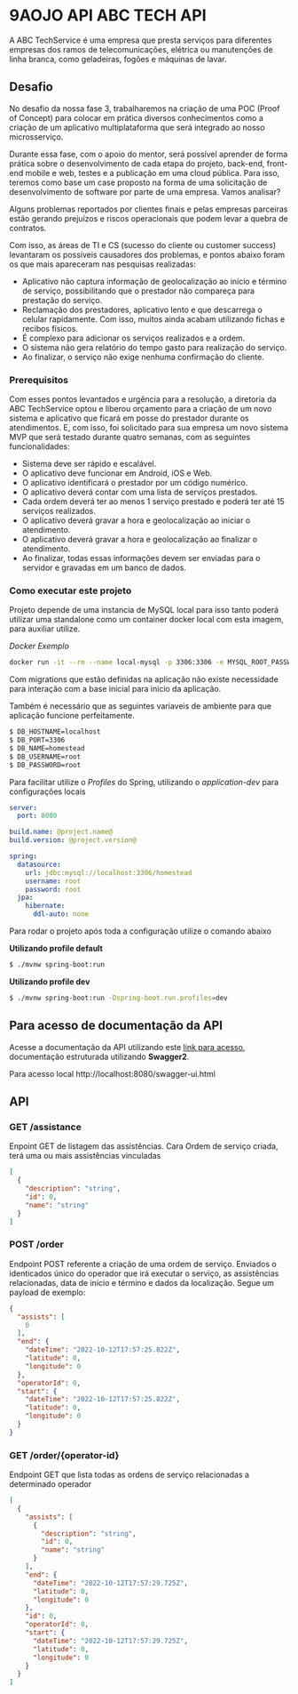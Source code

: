 # 9AOJO API ABC TECH API

A ABC TechService é uma empresa que presta serviços para diferentes empresas dos ramos de telecomunicações, elétrica ou manutenções de linha branca, como geladeiras, fogões e máquinas de lavar. 

## Desafio

No desafio da nossa fase 3, trabalharemos na criação de uma POC (Proof of Concept) para colocar em prática diversos conhecimentos como a criação de um aplicativo multiplataforma que será integrado ao nosso microsserviço.

Durante essa fase, com o apoio do mentor, será possível aprender de forma prática sobre o desenvolvimento de cada etapa do projeto, back-end, front-end mobile e web, testes e a publicação em uma cloud pública. Para isso, teremos como base um case proposto na forma de uma solicitação de desenvolvimento de software por parte de uma empresa. Vamos analisar?

Alguns problemas reportados por clientes finais e pelas empresas parceiras estão gerando prejuízos e riscos operacionais que podem levar a quebra de contratos.

Com isso, as áreas de TI e CS (sucesso do cliente ou customer success) levantaram os possíveis causadores dos problemas, e pontos abaixo foram os que mais apareceram nas pesquisas realizadas:

- Aplicativo não captura informação de geolocalização ao início e término de serviço, possibilitando que o prestador não compareça para prestação do serviço.
- Reclamação dos prestadores, aplicativo lento e que descarrega o celular rapidamente. Com isso, muitos ainda acabam utilizando fichas e recibos físicos.
- É complexo para adicionar os serviços realizados e a ordem.
- O sistema não gera relatório do tempo gasto para realização do serviço.
- Ao finalizar, o serviço não exige nenhuma confirmação do cliente. 

### Prerequisitos

Com esses pontos levantados e urgência para a resolução, a diretoria da ABC TechService optou e liberou orçamento para a criação de um novo sistema e aplicativo que ficará em posse do prestador durante os atendimentos. E, com isso, foi solicitado para sua empresa um novo sistema MVP que será testado durante quatro semanas, com as seguintes funcionalidades:

- Sistema deve ser rápido e escalável.
- O aplicativo deve funcionar em Android, iOS e Web. 
- O aplicativo identificará o prestador por um código numérico.
- O aplicativo deverá contar com uma lista de serviços prestados.
- Cada ordem deverá ter ao menos 1 serviço prestado e poderá ter até 15 serviços realizados.
- O aplicativo deverá gravar a hora e geolocalização ao iniciar o atendimento.
- O aplicativo deverá gravar a hora e geolocalização ao finalizar o atendimento.
- Ao finalizar, todas essas informações devem ser enviadas para o servidor e gravadas em um banco de dados.

### Como executar este projeto

Projeto depende de uma instancia de MySQL local para isso tanto poderá utilizar uma standalone como um container docker local com esta imagem, para auxiliar utilize.

*Docker Exemplo*
```sh
docker run -it --rm --name local-mysql -p 3306:3306 -e MYSQL_ROOT_PASSWORD=root -e MYSQL_DATABASE=homestead mysql
```

Com migrations que estão definidas na aplicação não existe necessidade para interação com a base inicial para inicio da  aplicação.

Também é necessário que as seguintes variaveis de ambiente para que aplicação funcione perfeitamente.

```sh
$ DB_HOSTNAME=localhost
$ DB_PORT=3306
$ DB_NAME=homestead
$ DB_USERNAME=root
$ DB_PASSWORD=root
```

Para facilitar utilize o _Profiles_ do Spring, utilizando o _application-dev_ para configurações locais

```yml
server:
  port: 8080

build.name: @project.name@
build.version: @project.version@

spring:
  datasource:
    url: jdbc:mysql://localhost:3306/homestead
    username: root
    password: root
  jpa:
    hibernate:
      ddl-auto: none

```
Para rodar o projeto após toda a configuração utilize o comando abaixo

**Utilizando profile default**
```sh
$ ./mvnw spring-boot:run
```

**Utilizando profile dev**
```sh
$ ./mvnw spring-boot:run -Dspring-boot.run.profiles=dev
```

## Para acesso de documentação da API

Acesse a documentação da API utilizando este [link para acesso](http://abctechapi-env-1.eba-qf59pajz.us-east-1.elasticbeanstalk.com/swagger-ui.html), documentação estruturada utilizando **Swagger2**.

Para acesso local http://localhost:8080/swagger-ui.html


## API

### GET /assistance
Enpoint GET de listagem das assistências. Cara Ordem de serviço criada, terá uma ou mais assistências vinculadas

```json
[
  {
    "description": "string",
    "id": 0,
    "name": "string"
  }
]
```

### POST /order
Endpoint POST referente a criação de uma ordem de serviço. Enviados o identicados único do operador que irá executar o serviço, as assistências relacionadas, data de início e término e dados da localização. Segue um payload de exemplo:

```json
{
  "assists": [
    0
  ],
  "end": {
    "dateTime": "2022-10-12T17:57:25.822Z",
    "latitude": 0,
    "longitude": 0
  },
  "operatorId": 0,
  "start": {
    "dateTime": "2022-10-12T17:57:25.822Z",
    "latitude": 0,
    "longitude": 0
  }
}
```

### GET /order/{operator-id}
Endpoint GET que lista todas as ordens de serviço relacionadas a determinado operador

```json
[
  {
    "assists": [
      {
        "description": "string",
        "id": 0,
        "name": "string"
      }
    ],
    "end": {
      "dateTime": "2022-10-12T17:57:29.725Z",
      "latitude": 0,
      "longitude": 0
    },
    "id": 0,
    "operatorId": 0,
    "start": {
      "dateTime": "2022-10-12T17:57:29.725Z",
      "latitude": 0,
      "longitude": 0
    }
  }
]
```
